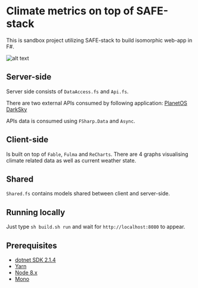 # Climate metrics on top of SAFE-stack

This is sandbox project utilizing SAFE-stack to build isomorphic web-app in F#.

![alt text](https://imgur.com/Oyc2gIm)

## Server-side

Server side consists of `DataAccess.fs` and `Api.fs`.

There are two external APIs consumed by following application:
[PlanetOS](https://darksky.net/dev)
[DarkSky](https://data.planetos.com/)

APIs data is consumed using `FSharp.Data` and `Async`.

## Client-side

Is built on top of `Fable`, `Fulma` and `ReCharts`. There are 4 graphs visualising climate related data as well as current weather state.

## Shared

`Shared.fs` contains models shared between client and server-side.

## Running locally

Just type `sh build.sh run` and wait for `http://localhost:8080` to appear.

## Prerequisites

* [dotnet SDK 2.1.4](https://github.com/dotnet/cli/releases/tag/v2.1.4)
* [Yarn](https://yarnpkg.com/lang/en/docs/install/)
* [Node 8.x](https://nodejs.org/en/download/)
* [Mono](https://www.mono-project.com/docs/getting-started/install/)


